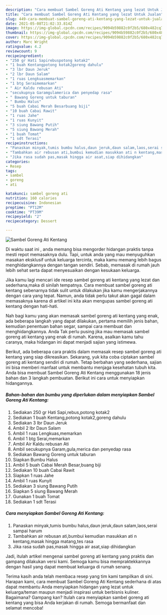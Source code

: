 ```yaml
---
description: "Cara membuat Sambel Goreng Ati Kentang yang lezat Untuk Jualan"
title: "Cara membuat Sambel Goreng Ati Kentang yang lezat Untuk Jualan"
slug: 449-cara-membuat-sambel-goreng-ati-kentang-yang-lezat-untuk-jualan
date: 2021-05-08T21:02:33.814Z
image: https://img-global.cpcdn.com/recipes/9094b59882c0f2b5/680x482cq70/sambel-goreng-ati-kentang-foto-resep-utama.jpg
thumbnail: https://img-global.cpcdn.com/recipes/9094b59882c0f2b5/680x482cq70/sambel-goreng-ati-kentang-foto-resep-utama.jpg
cover: https://img-global.cpcdn.com/recipes/9094b59882c0f2b5/680x482cq70/sambel-goreng-ati-kentang-foto-resep-utama.jpg
author: Marc Wright
ratingvalue: 4.2
reviewcount: 9
recipeingredient:
- "250 gr Hati Sapirebuspotong kotak2"
- "1 buah Kentangpotong kotak2goreng dahulu"
- "3 lbr Daun Jeruk"
- "2 lbr Daun Salam"
- "1 ruas Lengkuasmemarkan"
- "1 btg Seraimemarkan"
- " Air Kaldu rebusan Ati"
- "secukupnya Garamgulamerica dan penyedap rasa"
- " Bawang Goreng untuk taburan"
- " Bumbu Halus"
- "5 buah Cabai Merah Besarbuang biji"
- "10 buah Cabai Rawit"
- "1 ruas Jahe"
- "1 ruas Kunyit"
- "3 siung Bawang Putih"
- "5 siung Bawang Merah"
- "1 buah Tomat"
- "1 sdt Terasi"
recipeinstructions:
- "Panaskan minyak,tumis bumbu halus,daun jeruk,daun salam,laos,serai sampai harum"
- "Tambahkan air rebusan ati,bumbui kemudian masukkan ati n kentang,masak hingga matang,tes rasa"
- "Jika rasa sudah pas,masak hingga air asat,siap dihidangkan"
categories:
- Resep
tags:
- sambel
- goreng
- ati

katakunci: sambel goreng ati 
nutrition: 160 calories
recipecuisine: Indonesian
preptime: "PT12M"
cooktime: "PT39M"
recipeyield: "2"
recipecategory: Dessert

---
```



![Sambel Goreng Ati Kentang](https://img-global.cpcdn.com/recipes/9094b59882c0f2b5/680x482cq70/sambel-goreng-ati-kentang-foto-resep-utama.jpg)

Di waktu  saat ini , anda memang bisa mengorder hidangan praktis tanpa mesti repot memasaknya dulu. Tapi, untuk anda yang mau menyuguhkan masakan eksklusif untuk keluarga tercinta, maka kamu memang lebih bagus menghidangkannya dengan tangan sendiri. Sebab, memasak di rumah jauh lebih sehat serta dapat menyesuaikan dengan kesukaan keluarga.

Jika kamu lagi mencari ide resep sambel goreng ati kentang yang lezat dan sederhana,maka di sinilah tempatnya. Cara membuat sambel goreng ati kentang  sebenarnya tidak sulit untuk dilakukan jika kamu mengerjakannya dengan cara yang tepat. Namun, anda tidak perlu takut akan gagal dalam memasaknya 
karena di artikel ini kita akan mengupas sambel goreng ati kentang dengan hati-hati.  



Nah bagi kamu yang akan memasak sambel goreng ati kentang yang enak, ada beberapa langkah yang dapat dilakukan, pertama memilih jenis bahan, kemudian penentuan bahan segar, sampai cara membuat dan menghidangkannya. Anda Tak perlu pusing jika mau memasak sambel goreng ati kentang yang enak di rumah. Karena, asalkan kamu  tahu caranya, maka hidangan ini dapat menjadi sajian yang istimewa.

Berikut, ada beberapa cara praktis  dalam memasak resep sambel goreng ati kentang yang siap dikreasikan. Sekarang, yuk kita coba ciptakan sambel goreng ati kentang sendiri di rumah. Tetap berbahan yang sederhana, sajian ini bisa memberi manfaat untuk membantu menjaga kesehatan tubuh kita. Anda bisa membuat Sambel Goreng Ati Kentang menggunakan 18 jenis bahan dan 3 langkah pembuatan. Berikut ini cara untuk menyiapkan hidangannya.

<!--inarticleads1-->

##### Bahan-bahan dan bumbu yang diperlukan dalam menyiapkan Sambel Goreng Ati Kentang:

1. Sediakan 250 gr Hati Sapi,rebus,potong kotak2
1. Sediakan 1 buah Kentang,potong kotak2,goreng dahulu
1. Sediakan 3 lbr Daun Jeruk
1. Ambil 2 lbr Daun Salam
1. Ambil 1 ruas Lengkuas,memarkan
1. Ambil 1 btg Serai,memarkan
1. Ambil  Air Kaldu rebusan Ati
1. Ambil secukupnya Garam,gula,merica dan penyedap rasa
1. Sediakan  Bawang Goreng untuk taburan
1. Siapkan  Bumbu Halus
1. Ambil 5 buah Cabai Merah Besar,buang biji
1. Sediakan 10 buah Cabai Rawit
1. Siapkan 1 ruas Jahe
1. Ambil 1 ruas Kunyit
1. Sediakan 3 siung Bawang Putih
1. Siapkan 5 siung Bawang Merah
1. Gunakan 1 buah Tomat
1. Sediakan 1 sdt Terasi




<!--inarticleads2-->

##### Cara menyiapkan Sambel Goreng Ati Kentang:

1. Panaskan minyak,tumis bumbu halus,daun jeruk,daun salam,laos,serai sampai harum
1. Tambahkan air rebusan ati,bumbui kemudian masukkan ati n kentang,masak hingga matang,tes rasa
1. Jika rasa sudah pas,masak hingga air asat,siap dihidangkan




Jadi, itulah artikel mengenai  sambel goreng ati kentang  yang praktis dan gampang dilakukan versi kami. Semoga kamu bisa mempraktekkannya dengan hasil yang dapat membuat keluarga di rumah senang. 

Terima kasih anda telah membaca resep yang tim kami tampilkan di sini. Harapan kami, cara membuat  Sambel Goreng Ati Kentang sederhana di atas dapat membantu Anda menyiapkan hidangan yang lezat untuk keluarga/teman maupun menjadi inspirasi untuk berbisnis kuliner. Bagaimana? Gampang kan? Itulah cara menyiapkan sambel goreng ati kentang yang bisa Anda kerjakan di rumah. Semoga bermanfaat dan selamat mencoba!

